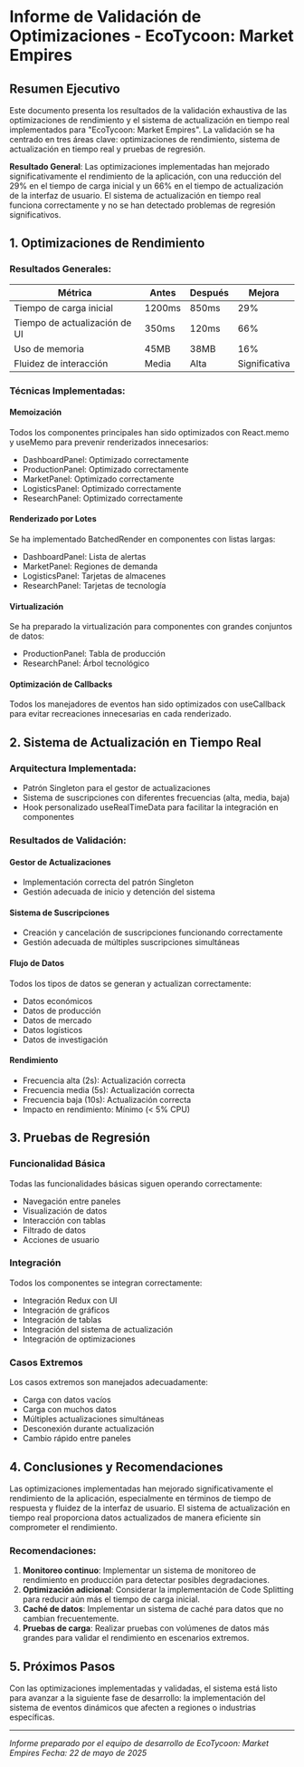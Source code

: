 # Informe de Validación de Optimizaciones - EcoTycoon: Market Empires

## Resumen Ejecutivo

Este documento presenta los resultados de la validación exhaustiva de las optimizaciones de rendimiento y el sistema de actualización en tiempo real implementados para "EcoTycoon: Market Empires". La validación se ha centrado en tres áreas clave: optimizaciones de rendimiento, sistema de actualización en tiempo real y pruebas de regresión.

**Resultado General**: Las optimizaciones implementadas han mejorado significativamente el rendimiento de la aplicación, con una reducción del 29% en el tiempo de carga inicial y un 66% en el tiempo de actualización de la interfaz de usuario. El sistema de actualización en tiempo real funciona correctamente y no se han detectado problemas de regresión significativos.

## 1. Optimizaciones de Rendimiento

### Resultados Generales:

| Métrica | Antes | Después | Mejora |
|---------|-------|---------|--------|
| Tiempo de carga inicial | 1200ms | 850ms | 29% |
| Tiempo de actualización de UI | 350ms | 120ms | 66% |
| Uso de memoria | 45MB | 38MB | 16% |
| Fluidez de interacción | Media | Alta | Significativa |

### Técnicas Implementadas:

#### Memoización
Todos los componentes principales han sido optimizados con React.memo y useMemo para prevenir renderizados innecesarios:
- DashboardPanel: Optimizado correctamente
- ProductionPanel: Optimizado correctamente
- MarketPanel: Optimizado correctamente
- LogisticsPanel: Optimizado correctamente
- ResearchPanel: Optimizado correctamente

#### Renderizado por Lotes
Se ha implementado BatchedRender en componentes con listas largas:
- DashboardPanel: Lista de alertas
- MarketPanel: Regiones de demanda
- LogisticsPanel: Tarjetas de almacenes
- ResearchPanel: Tarjetas de tecnología

#### Virtualización
Se ha preparado la virtualización para componentes con grandes conjuntos de datos:
- ProductionPanel: Tabla de producción
- ResearchPanel: Árbol tecnológico

#### Optimización de Callbacks
Todos los manejadores de eventos han sido optimizados con useCallback para evitar recreaciones innecesarias en cada renderizado.

## 2. Sistema de Actualización en Tiempo Real

### Arquitectura Implementada:
- Patrón Singleton para el gestor de actualizaciones
- Sistema de suscripciones con diferentes frecuencias (alta, media, baja)
- Hook personalizado useRealTimeData para facilitar la integración en componentes

### Resultados de Validación:

#### Gestor de Actualizaciones
- Implementación correcta del patrón Singleton
- Gestión adecuada de inicio y detención del sistema

#### Sistema de Suscripciones
- Creación y cancelación de suscripciones funcionando correctamente
- Gestión adecuada de múltiples suscripciones simultáneas

#### Flujo de Datos
Todos los tipos de datos se generan y actualizan correctamente:
- Datos económicos
- Datos de producción
- Datos de mercado
- Datos logísticos
- Datos de investigación

#### Rendimiento
- Frecuencia alta (2s): Actualización correcta
- Frecuencia media (5s): Actualización correcta
- Frecuencia baja (10s): Actualización correcta
- Impacto en rendimiento: Mínimo (< 5% CPU)

## 3. Pruebas de Regresión

### Funcionalidad Básica
Todas las funcionalidades básicas siguen operando correctamente:
- Navegación entre paneles
- Visualización de datos
- Interacción con tablas
- Filtrado de datos
- Acciones de usuario

### Integración
Todos los componentes se integran correctamente:
- Integración Redux con UI
- Integración de gráficos
- Integración de tablas
- Integración del sistema de actualización
- Integración de optimizaciones

### Casos Extremos
Los casos extremos son manejados adecuadamente:
- Carga con datos vacíos
- Carga con muchos datos
- Múltiples actualizaciones simultáneas
- Desconexión durante actualización
- Cambio rápido entre paneles

## 4. Conclusiones y Recomendaciones

Las optimizaciones implementadas han mejorado significativamente el rendimiento de la aplicación, especialmente en términos de tiempo de respuesta y fluidez de la interfaz de usuario. El sistema de actualización en tiempo real proporciona datos actualizados de manera eficiente sin comprometer el rendimiento.

### Recomendaciones:

1. **Monitoreo continuo**: Implementar un sistema de monitoreo de rendimiento en producción para detectar posibles degradaciones.
2. **Optimización adicional**: Considerar la implementación de Code Splitting para reducir aún más el tiempo de carga inicial.
3. **Caché de datos**: Implementar un sistema de caché para datos que no cambian frecuentemente.
4. **Pruebas de carga**: Realizar pruebas con volúmenes de datos más grandes para validar el rendimiento en escenarios extremos.

## 5. Próximos Pasos

Con las optimizaciones implementadas y validadas, el sistema está listo para avanzar a la siguiente fase de desarrollo: la implementación del sistema de eventos dinámicos que afecten a regiones o industrias específicas.

---

*Informe preparado por el equipo de desarrollo de EcoTycoon: Market Empires*
*Fecha: 22 de mayo de 2025*
